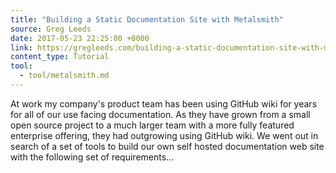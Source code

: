 ```yaml
---
title: "Building a Static Documentation Site with Metalsmith"
source: Greg Leeds
date: 2017-05-23 22:25:00 +0000
link: https://gregleeds.com/building-a-static-documentation-site-with-metalsmith/
content_type: Tutorial
tool:
  - tool/metalsmith.md
---
```

At work my company's product team has been using GitHub wiki for years for all of our use facing documentation. As they have grown from a small open source project to a much larger team with a more fully featured enterprise offering, they had outgrowing using GitHub wiki. We went out in search of a set of tools to build our own self hosted documentation web site with the following set of requirements...